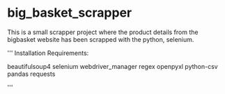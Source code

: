 # big_basket_scrapper

This is a small scrapper project where the product details from the bigbasket website has been scrapped with the python, selenium.


'''
Installation Requirements:

beautifulsoup4
selenium
webdriver_manager
regex
openpyxl
python-csv
pandas
requests

'''
